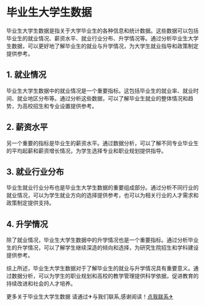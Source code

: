 # 毕业生大学生数据

毕业生大学生数据是指关于大学毕业生的各种信息和统计数据。这些数据可以包括毕业生的就业情况、薪资水平、就业行业分布、升学情况等。通过分析毕业生大学生数据，可以更好地了解毕业生的就业与升学情况，为大学生就业指导和政策制定提供参考。

## 1. 就业情况

毕业生大学生数据中的就业情况是一个重要指标。这包括毕业生的就业率、就业时间、就业地区分布等。通过分析这些数据，可以了解毕业生就业的整体情况和趋势，为高校招生和专业设置提供参考。

## 2. 薪资水平

另一个重要的指标是毕业生的薪资水平。通过数据分析，可以了解不同专业毕业生的平均起薪和薪资增长情况，为学生选择专业和职业规划提供指导。

## 3. 就业行业分布

毕业生就业行业分布也是毕业生大学生数据的重要组成部分。通过分析不同行业的就业情况，可以为学生就业方向的选择提供参考，也可以为相关行业的人才需求和政策制定提供支持。

## 4. 升学情况

除了就业情况，毕业生大学生数据中的升学情况也是一个重要指标。通过分析毕业生的升学情况，可以了解学生继续深造的倾向和选择，为研究生院招生和学科建设提供参考。

综上所述，毕业生大学生数据对于了解毕业生的就业与升学情况具有重要意义。通过数据分析，可以为学生的职业规划和高校的教学管理提供科学依据，促进教育的持续改进和社会的人才培养。

更多关于毕业生大学生数据 请通过✈与我们联系,感谢阅读！[点我联系✈](https://chat.G208.com)